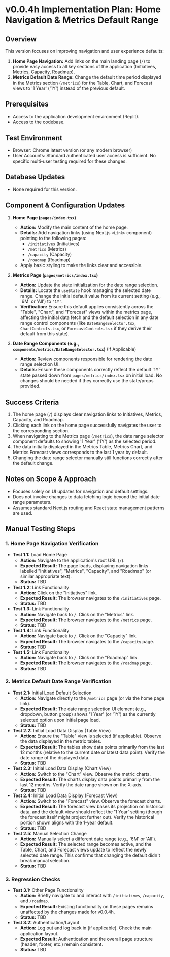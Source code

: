 # v0.0.4h Implementation Plan: Home Navigation & Metrics Default Range

## Overview

This version focuses on improving navigation and user experience defaults:

1.  **Home Page Navigation:** Add links on the main landing page (`/`) to provide easy access to all key sections of the application (Initiatives, Metrics, Capacity, Roadmap).
2.  **Metrics Default Date Range:** Change the default time period displayed in the Metrics section (`/metrics`) for the Table, Chart, and Forecast views to '1 Year' ('1Y') instead of the previous default.

## Prerequisites

-   Access to the application development environment (Replit).
-   Access to the codebase.

## Test Environment

-   Browser: Chrome latest version (or any modern browser)
-   User Accounts: Standard authenticated user access is sufficient. No specific multi-user testing required for these changes.

## Database Updates

-   None required for this version.

## Component & Configuration Updates

1.  **Home Page (`pages/index.tsx`)**
    *   **Action:** Modify the main content of the home page.
    *   **Details:** Add navigation links (using Next.js `<Link>` component) pointing to the following pages:
        *   `/initiatives` (Initiatives)
        *   `/metrics` (Metrics)
        *   `/capacity` (Capacity)
        *   `/roadmap` (Roadmap)
    *   Apply basic styling to make the links clear and accessible.

2.  **Metrics Page (`pages/metrics/index.tsx`)**
    *   **Action:** Update the state initialization for the date range selection.
    *   **Details:** Locate the `useState` hook managing the selected date range. Change the initial default value from its current setting (e.g., '6M' or 'All') to `'1Y'`.
    *   **Verification:** Ensure this default applies consistently across the "Table", "Chart", and "Forecast" views within the metrics page, affecting the initial data fetch and the default selection in any date range control components (like `DateRangeSelector.tsx`, `ChartControls.tsx`, or `ForecastControls.tsx` if they derive their default from this state).

3.  **Date Range Components (e.g., `components/metrics/DateRangeSelector.tsx`)** (If Applicable)
    *   **Action:** Review components responsible for rendering the date range selection UI.
    *   **Details:** Ensure these components correctly reflect the default '1Y' state passed down from `pages/metrics/index.tsx` on initial load. No changes should be needed if they correctly use the state/props provided.

## Success Criteria

1.  The home page (`/`) displays clear navigation links to Initiatives, Metrics, Capacity, and Roadmap.
2.  Clicking each link on the home page successfully navigates the user to the corresponding section.
3.  When navigating to the Metrics page (`/metrics`), the date range selector component defaults to showing '1 Year' ('1Y') as the selected period.
4.  The data initially displayed in the Metrics Table, Metrics Chart, and Metrics Forecast views corresponds to the last 1 year by default.
5.  Changing the date range selector manually still functions correctly after the default change.

## Notes on Scope & Approach

*   Focuses solely on UI updates for navigation and default settings.
*   Does not involve changes to data fetching logic beyond the initial date range parameters.
*   Assumes standard Next.js routing and React state management patterns are used.

## Manual Testing Steps

### 1. Home Page Navigation Verification
-   **Test 1.1:** Load Home Page
    -   **Action:** Navigate to the application's root URL (`/`).
    -   **Expected Result:** The page loads, displaying navigation links labelled "Initiatives", "Metrics", "Capacity", and "Roadmap" (or similar appropriate text).
    -   **Status:** TBD
-   **Test 1.2:** Link Functionality
    -   **Action:** Click on the "Initiatives" link.
    -   **Expected Result:** The browser navigates to the `/initiatives` page.
    -   **Status:** TBD
-   **Test 1.3:** Link Functionality
    -   **Action:** Navigate back to `/`. Click on the "Metrics" link.
    -   **Expected Result:** The browser navigates to the `/metrics` page.
    -   **Status:** TBD
-   **Test 1.4:** Link Functionality
    -   **Action:** Navigate back to `/`. Click on the "Capacity" link.
    -   **Expected Result:** The browser navigates to the `/capacity` page.
    -   **Status:** TBD
-   **Test 1.5:** Link Functionality
    -   **Action:** Navigate back to `/`. Click on the "Roadmap" link.
    -   **Expected Result:** The browser navigates to the `/roadmap` page.
    -   **Status:** TBD

### 2. Metrics Default Date Range Verification
-   **Test 2.1:** Initial Load Default Selection
    -   **Action:** Navigate directly to the `/metrics` page (or via the home page link).
    -   **Expected Result:** The date range selection UI element (e.g., dropdown, button group) shows '1 Year' (or '1Y') as the currently selected option upon initial page load.
    -   **Status:** TBD
-   **Test 2.2:** Initial Load Data Display (Table View)
    -   **Action:** Ensure the "Table" view is selected (if applicable). Observe the data displayed in the metric tables.
    -   **Expected Result:** The tables show data points primarily from the last 12 months (relative to the current date or latest data point). Verify the date range of the displayed data.
    -   **Status:** TBD
-   **Test 2.3:** Initial Load Data Display (Chart View)
    -   **Action:** Switch to the "Chart" view. Observe the metric charts.
    -   **Expected Result:** The charts display data points primarily from the last 12 months. Verify the date range shown on the X-axis.
    -   **Status:** TBD
-   **Test 2.4:** Initial Load Data Display (Forecast View)
    -   **Action:** Switch to the "Forecast" view. Observe the forecast charts.
    -   **Expected Result:** The forecast view bases its projection on historical data, and the default view should reflect the '1 Year' setting (though the forecast itself might project further out). Verify the historical portion shown aligns with the 1-year default.
    -   **Status:** TBD
-   **Test 2.5:** Manual Selection Change
    -   **Action:** Manually select a different date range (e.g., '6M' or 'All').
    -   **Expected Result:** The selected range becomes active, and the Table, Chart, and Forecast views update to reflect the newly selected date range. This confirms that changing the default didn't break manual selection.
    -   **Status:** TBD

### 3. Regression Checks
-   **Test 3.1:** Other Page Functionality
    -   **Action:** Briefly navigate to and interact with `/initiatives`, `/capacity`, and `/roadmap`.
    -   **Expected Result:** Existing functionality on these pages remains unaffected by the changes made for v0.0.4h.
    -   **Status:** TBD
-   **Test 3.2:** Authentication/Layout
    -   **Action:** Log out and log back in (if applicable). Check the main application layout.
    -   **Expected Result:** Authentication and the overall page structure (header, footer, etc.) remain consistent.
    -   **Status:** TBD 